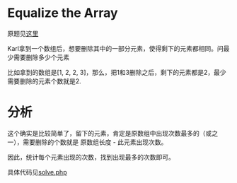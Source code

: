 # Equalize the Array
原题见[这里](https://www.hackerrank.com/challenges/equality-in-a-array/problem)

Karl拿到一个数组后，想要删除其中的一部分元素，使得剩下的元素都相同。问最少需要删除多少个元素

比如拿到的数组是[1, 2, 2, 3]，那么，把1和3删除之后，剩下的元素都是2，最少需要删除的元素个数就是2.

# 分析

这个确实是比较简单了，留下的元素，肯定是原数组中出现次数最多的（或之一），需要删除的个数就是 原数组长度 - 此元素出现次数。

因此，统计每个元素出现的次数，找到出现最多的次数即可。

具体代码见[solve.php](./solve.php)
